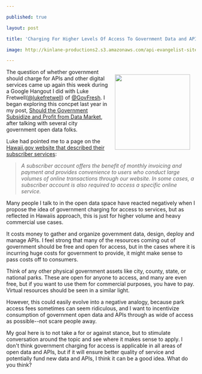 ---
published: true
layout: post
title: 'Charging For Higher Levels Of Access To Government Data and APIs'
image: http://kinlane-productions2.s3.amazonaws.com/api-evangelist-site/blog/hawaii-gov-logo.png
---

<p><a href="https://portal.ehawaii.gov/page/subscriber-services/"><img style="padding: 15px;" src="https://s3.amazonaws.com/kinlane-productions2/api-evangelist/state-government/hawaii-gov-logo.png" alt="" width="200" align="right" /></a>
<p>The question of whether government should charge for APIs and other digital services came up again this week during a Google Hangout I did with Luke Fretwell(<a href="https://twitter.com/lukefretwell">@lukefretwell</a>) of <a href="https://twitter.com/govfresh">@GovFresh</a>. I began exploring this concpet last year in my post, <a title="Should the Government Subsidize and Profit from Data Market" href="http://apievangelist.com/2012/02/01/should-the-government-subsidize-and-profit-from-data-markets/">Should the Government Subsidize and Profit from Data Market</a>, after talking with several city government open data folks.
<p>Luke had pointed me to a page on the <a href="https://portal.ehawaii.gov/page/subscriber-services/">Hawaii.gov website that described their subscriber services</a>:
<blockquote><em>A subscriber account offers the benefit of monthly invoicing and payment and provides convenience to users who conduct large volumes of online transactions through our website. In some cases, a subscriber account is also required to access a specific online service.</em></blockquote>
<p>Many people I talk to in the open data space have reacted negatively when I propose the idea of government charging for access to services, but as reflected in Hawaiis approach, this is just for higher volume and heavy commercial use cases.
<p>It costs money to gather and organize government data, design, deploy and manage APIs. I feel strong that many of the resources coming out of government should be free and open for access, but in the cases where it is incurring huge costs for government to provide, it might make sense to pass costs off to consumers.
<p>Think of any other physical government assets like city, county, state, or national parks. These are open for anyone to access, and many are even free, but if you want to use them for commercial purposes, you have to pay. Virtual resources should be seen in a similar light.
<p>However, this could easily evolve into a negative analogy, because park access fees sometimes can seem ridiculous, and I want to incentivize consumption of government open data and APIs through as wide of access as possible--not scare people away.
<p>My goal here is to not take a for or against stance, but to stimulate conversation around the topic and see where it makes sense to apply. I don't think government charging for access is applicable in all areas of open data and APIs, but if it will ensure better quality of service and potentially fund new data and APIs, I think it can be a good idea. What do you think?

